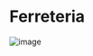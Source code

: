 # Ferreteria
![image](https://user-images.githubusercontent.com/60055343/205702780-d2a63db9-9b9c-4ada-9fed-8cf17fde7ba8.png)
